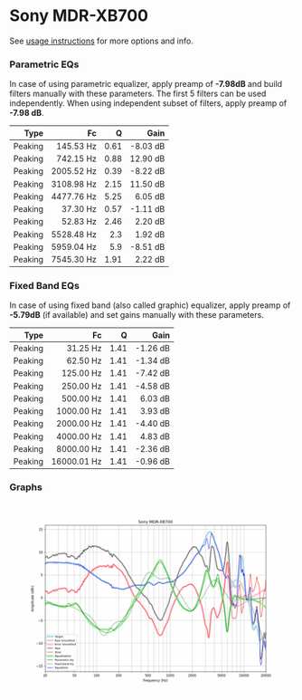 # Sony MDR-XB700
See [usage instructions](https://github.com/jaakkopasanen/AutoEq#usage) for more options and info.

### Parametric EQs
In case of using parametric equalizer, apply preamp of **-7.98dB** and build filters manually
with these parameters. The first 5 filters can be used independently.
When using independent subset of filters, apply preamp of **-7.98 dB**.

| Type    | Fc         |    Q | Gain     |
|--------:|-----------:|-----:|---------:|
| Peaking | 145.53 Hz  | 0.61 | -8.03 dB |
| Peaking | 742.15 Hz  | 0.88 | 12.90 dB |
| Peaking | 2005.52 Hz | 0.39 | -8.22 dB |
| Peaking | 3108.98 Hz | 2.15 | 11.50 dB |
| Peaking | 4477.76 Hz | 5.25 | 6.05 dB  |
| Peaking | 37.30 Hz   | 0.57 | -1.11 dB |
| Peaking | 52.83 Hz   | 2.46 | 2.20 dB  |
| Peaking | 5528.48 Hz | 2.3  | 1.92 dB  |
| Peaking | 5959.04 Hz | 5.9  | -8.51 dB |
| Peaking | 7545.30 Hz | 1.91 | 2.22 dB  |

### Fixed Band EQs
In case of using fixed band (also called graphic) equalizer, apply preamp of **-5.79dB**
(if available) and set gains manually with these parameters.

| Type    | Fc          |    Q | Gain     |
|--------:|------------:|-----:|---------:|
| Peaking | 31.25 Hz    | 1.41 | -1.26 dB |
| Peaking | 62.50 Hz    | 1.41 | -1.34 dB |
| Peaking | 125.00 Hz   | 1.41 | -7.42 dB |
| Peaking | 250.00 Hz   | 1.41 | -4.58 dB |
| Peaking | 500.00 Hz   | 1.41 | 6.03 dB  |
| Peaking | 1000.00 Hz  | 1.41 | 3.93 dB  |
| Peaking | 2000.00 Hz  | 1.41 | -4.40 dB |
| Peaking | 4000.00 Hz  | 1.41 | 4.83 dB  |
| Peaking | 8000.00 Hz  | 1.41 | -2.36 dB |
| Peaking | 16000.01 Hz | 1.41 | -0.96 dB |

### Graphs
![](./Sony%20MDR-XB700.png)